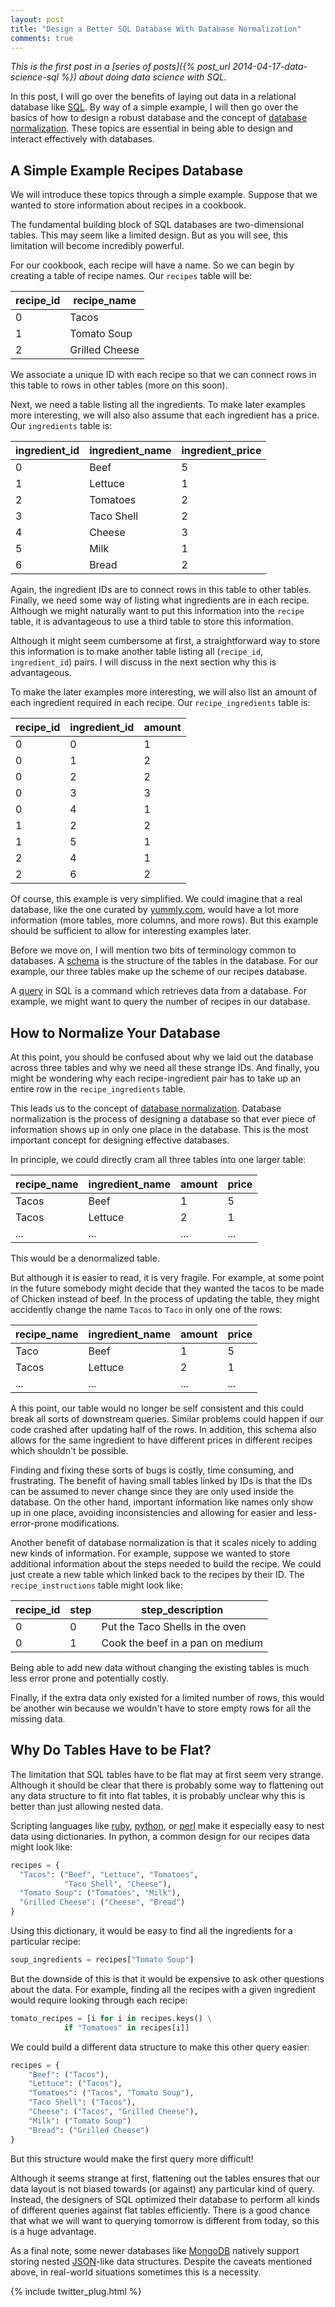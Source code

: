 ```yaml
---
layout: post
title: "Design a Better SQL Database With Database Normalization"
comments: true
---
```


*This is the first post in a [series of posts]({% post_url 2014-04-17-data-science-sql %})
about doing data science with SQL.*

In this post, I will go over the benefits of laying out data in a
relational database like [SQL](http://en.wikipedia.org/wiki/SQL).
By way of a simple example, I will then go over the basics of how
to design a robust database and the concept of [database
normalization](http://en.wikipedia.org/wiki/Database_normalization).  These
topics are essential in being able to design and interact effectively
with databases.

## A Simple Example Recipes Database

We will introduce these topics through a simple example.  Suppose
that we wanted to store information about recipes in a cookbook.

The fundamental building block of SQL databases are two-dimensional
tables. This may seem like a limited design. But as you will
see, this limitation will become incredibly powerful.

For our cookbook, each recipe will have a name. So we can begin by
creating a table of recipe names.  Our `recipes` table will be:

| recipe_id |    recipe_name |
| --------- | -------------- |
|         0 |          Tacos |
|         1 |    Tomato Soup |
|         2 | Grilled Cheese |

We associate a unique ID with each recipe so that we can connect
rows in this table to rows in other tables (more on this soon).

Next, we need a table listing all the ingredients.
To make later examples more interesting,
we will also also assume that each ingredient
has a price. Our `ingredients` table is:

| ingredient_id | ingredient_name | ingredient_price |
| ------------- | --------------- | ---------------- |
|             0 |            Beef |                5 |
|             1 |         Lettuce |                1 |
|             2 |        Tomatoes |                2 |
|             3 |      Taco Shell |                2 |
|             4 |          Cheese |                3 |
|             5 |            Milk |                1 |
|             6 |           Bread |                2 |

  
Again, the ingredient IDs are to connect rows in this table to other
tables.  Finally, we need some way of listing what ingredients are
in each recipe.  Although we might naturally want to put this
information into the `recipe` table, it is advantageous to use a third
table to store this information.

Although it might seem cumbersome at first, a straightforward way
to store this information is to make another table listing all
(`recipe_id`, `ingredient_id`) pairs. I will discuss
in the next section why this is advantageous.

To make the later examples more interesting, we will also
list an amount of each ingredient required in each recipe.
Our `recipe_ingredients` table is:

| recipe_id | ingredient_id | amount |
| --------- | ------------- | ------ |
|         0 |             0 |      1 |
|         0 |             1 |      2 |
|         0 |             2 |      2 |
|         0 |             3 |      3 |
|         0 |             4 |      1 |
|         1 |             2 |      2 |
|         1 |             5 |      1 |
|         2 |             4 |      1 |
|         2 |             6 |      2 |

Of course, this example is very simplified.  We could imagine that
a real database, like the one curated by [yummly.com](http://yummly.com),
would have a lot more information (more tables, more columns, and
more rows).  But this example should be sufficient to allow for
interesting examples later.

Before we move on, I will mention two bits of terminology common
to databases.  A [schema](http://en.wikipedia.org/wiki/Database_schema)
is the structure of the tables in the database. For our example,
our three tables make up the scheme of our recipes database.

A [query](http://en.wikipedia.org/wiki/SQL#Queries) in SQL is a command
which retrieves data from a database. For example, we might
want to query the number of recipes in our database.

## How to Normalize Your Database

At this point, you should be confused about why we laid out the
database across three tables and why we need all these strange IDs.
And finally, you might be wondering why each recipe-ingredient pair
has to take up an entire row in the `recipe_ingredients` table.

This leads us to the concept of [database
normalization](http://en.wikipedia.org/wiki/Database_normalization).
Database normalization is the process of designing a database so
that ever piece of information shows up in only one place in the
database.  This is the most important concept for designing effective
databases.

In principle, we could directly cram all
three tables into one larger table:

| recipe_name | ingredient_name | amount | price |
| ----------- | --------------- | ------ | ----- |
|       Tacos |            Beef |      1 |     5 |
|       Tacos |         Lettuce |      2 |     1 |
|         ... |             ... |    ... |   ... |

This would be a denormalized table. 

But although it is easier to read, it is very fragile.  For example,
at some point in the future somebody might decide that they wanted
the tacos to be made of Chicken instead of beef. In the process of
updating the table, they might accidently change the name `Tacos`
to `Taco` in only one of the rows:

| recipe_name | ingredient_name | amount | price |
| ----------- | --------------- | ------ | ----- |
|        Taco |            Beef |      1 |     5 |
|       Tacos |         Lettuce |      2 |     1 |
|         ... |             ... |    ... |   ... |

A this point, our table would no longer be self consistent and this
could break all sorts of downstream queries.  Similar problems could
happen if our code crashed after updating half of the
rows. In addition, this schema also allows for the same ingredient to have
different prices in different recipes which shouldn't be possible.

Finding and fixing these sorts of bugs is costly, time consuming,
and frustrating. The benefit of having small tables linked by IDs
is that the IDs can be assumed to never change since they are only
used inside the database. On the other hand, important information
like names only show up in one place, avoiding inconsistencies and
allowing for easier and less-error-prone modifications.

Another benefit of database normalization is that it scales nicely
to adding new kinds of information. For example, suppose we wanted
to store additional information about the steps needed to build the
recipe.  We could just create a new table which linked back to the
recipes by their ID. The `recipe_instructions` table might look
like:

| recipe_id | step |                 step_description |
| --------- | ---- | -------------------------------- |
|         0 |    0 |  Put the Taco Shells in the oven |
|         0 |    1 | Cook the beef in a pan on medium |

Being able to add new data without changing the existing
tables is much less error prone and potentially costly.

Finally, if the extra data only existed for a limited number of
rows, this would be another win because we wouldn't have to store
empty rows for all the missing data.

## Why Do Tables Have to be Flat?

The limitation that SQL tables have to be flat may at first seem
very strange.  Although it should be clear that there is probably
some way to flattening out any data structure to fit into flat
tables, it is probably unclear why this is better than just allowing
nested data.

Scripting languages like [ruby](https://www.ruby-lang.org/),
[python](http://www.python.org/), or [perl](http://www.perl.org/)
make it especially easy to nest data using dictionaries.  In python,
a common design for our recipes data might look like:

```python
recipes = {
  "Tacos": ("Beef", "Lettuce", "Tomatoes", 
            "Taco Shell", "Cheese"),
  "Tomato Soup": ("Tomatoes", "Milk"),
  "Grilled Cheese": ("Cheese", "Bread")
}
```

Using this dictionary, it would be easy to find all the
ingredients for a particular recipe:

```python
soup_ingredients = recipes["Tomato Soup"]
```

But the downside of this is that it would be expensive to ask other
questions about the data. For example, finding all the recipes with
a given ingredient would require looking through each recipe:

```python
tomato_recipes = [i for i in recipes.keys() \
            if "Tomatoes" in recipes[i]]
```

We could build a different data structure to make this other query
easier:

```python
recipes = {
    "Beef": ("Tacos"),
    "Lettuce": ("Tacos"),
    "Tomatoes": ("Tacos", "Tomato Soup"),
    "Taco Shell": ("Tacos"),
    "Cheese": ("Tacos", "Grilled Cheese"),
    "Milk": ("Tomato Soup")
    "Bread": ("Grilled Cheese")
}
```

But this structure would make the first query more difficult!

Although it seems strange at first, flattening out the tables ensures
that our data layout is not biased towards (or against) any particular
kind of query.  Instead, the designers of SQL optimized their
database to perform all kinds of different queries against flat
tables efficiently.  There is a good chance that what we will want
to querying tomorrow is different from today, so this is a huge
advantage.

As a final note, some newer databases like
[MongoDB](http://www.mongodb.com/) natively support storing nested
[JSON](http://json.org/)-like data structures.  Despite the caveats
mentioned above, in real-world situations sometimes this is a
necessity.

{% include twitter_plug.html %}
